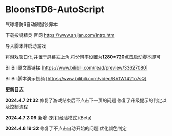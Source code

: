 # BloonsTD6-AutoScript

气球塔防6自动刷猴钞脚本

下载按键精灵 官网 https://www.anjian.com/intro.htm

导入脚本并启动游戏

将游戏窗口化,并置于屏幕左上角,将分辨率设置为**1280*720**点击启动脚本即可

BiliBili原文章链接  [https://www.bilibili.com/read/preview/33627080]

BiliBili脚本演示视频 [https://www.bilibili.com/video/BV1W1421o7sQ]




**更新日志**

**2024.4.7 21:32** 
  修复了游戏结束后不点击下一页的问题
  修复了升级提示的判定以及控制流程
  
**2024.4.7 2:09** 
  新增 {刺钉经验模式}(Beta)
  
**2024.4.8 19:32** 
  修复了不点击自动开始的问题
  优化颜色判定
  

